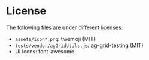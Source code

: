 # License

The following files are under different licenses:

- `assets/icon*.png`: twemoji (MIT)
- `tests/vendor/agGridUtils.js`: ag-grid-testing (MIT)
- UI Icons: font-awesome
